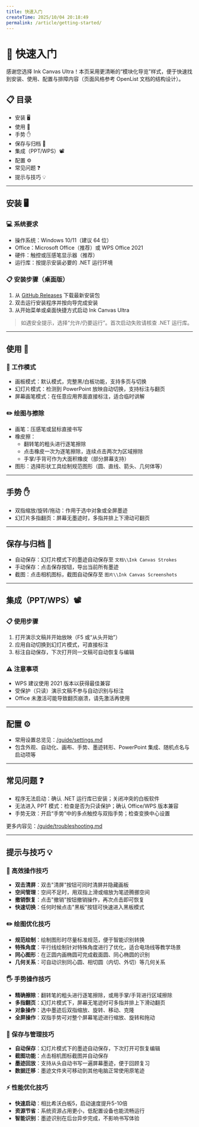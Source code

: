 ```yaml
---
title: 快速入门
createTime: 2025/10/04 20:18:49
permalink: /article/getting-started/
---
```

# 🚀 快速入门

感谢您选择 Ink Canvas Ultra！本页采用更清晰的“模块化导览”样式，便于快速找到安装、使用、配置与排障内容（页面风格参考 OpenList 文档的结构设计）。

## 📋 目录

- 安装 🖥️
- 使用 🎯
- 手势 ✋
- 保存与归档 💾
- 集成（PPT/WPS）📽️
- 配置 ⚙️
- 常见问题 ❓
- 提示与技巧 💡

---

## 安装 🖥️

### 💻 系统要求

- 操作系统：Windows 10/11（建议 64 位）
- Office：Microsoft Office（推荐）或 WPS Office 2021
- 硬件：触控或压感笔显示器（推荐）
- 运行库：按提示安装必要的 .NET 运行环境

### 📋 安装步骤（桌面版）

1. 从 [GitHub Releases](https://github.com/muqiu-pika/Ink-Canvas-Ultra/releases/latest) 下载最新安装包
2. 双击运行安装程序并按向导完成安装
3. 从开始菜单或桌面快捷方式启动 Ink Canvas Ultra

> 如遇安全提示，选择“允许/仍要运行”。首次启动失败请核查 .NET 运行库。

---

## 使用 🎯

### 🔄 工作模式

- 画板模式：默认模式，完整黑/白板功能，支持多页与切换
- 幻灯片模式：检测到 PowerPoint 放映自动切换，支持标注与翻页
- 屏幕画笔模式：在任意应用界面直接标注，适合临时讲解

### ✏️ 绘图与擦除

- 画笔：压感笔或鼠标直接书写
- 橡皮擦：
  - 翻转笔的粗头进行逐笔擦除
  - 点击橡皮一次为逐笔擦除，连续点击两次为区域擦除
  - 手掌/手背可作为大面积橡皮（部分屏幕支持）
- 图形：选择形状工具绘制规范图形（圆、直线、箭头、几何体等）

---

## 手势 ✋

- 双指缩放/旋转/拖动：作用于选中对象或全屏墨迹
- 幻灯片多指翻页：屏幕无墨迹时，多指并排上下滑动可翻页

---

## 保存与归档 💾

- 自动保存：幻灯片模式下的墨迹自动保存至 `文档\\Ink Canvas Strokes`
- 手动保存：点击保存按钮，导出当前所有墨迹
- 截图：点击相机图标，截图自动保存至 `图片\\Ink Canvas Screenshots`

---

## 集成（PPT/WPS）📽️

### 📋 使用步骤

1. 打开演示文稿并开始放映（F5 或“从头开始”）
2. 应用自动切换到幻灯片模式，可直接标注
3. 标注自动保存，下次打开同一文稿可自动恢复与编辑

### ⚠️ 注意事项

- WPS 建议使用 2021 版本以获得最佳兼容
- 受保护（只读）演示文稿不参与自动识别与标注
- Office 未激活可能导致翻页崩溃，请先激活再使用

---

## 配置 ⚙️

- 常用设置总览见：[/guide/settings.md](/guide/settings.md)
- 包含外观、自动化、画布、手势、墨迹转形、PowerPoint 集成、随机点名与启动项等

---

## 常见问题 ❓

- 程序无法启动：确认 .NET 运行库已安装；关闭冲突的白板软件
- 无法进入 PPT 模式：检查是否为只读保护；确认 Office/WPS 版本兼容
- 手势无效：开启“手势”中的多点触控与双指手势；检查变换中心设置

更多内容见：[/guide/troubleshooting.md](/guide/troubleshooting.md)

---

## 提示与技巧 💡

### 🎯 高效操作技巧
- **双击清屏**：双击"清屏"按钮可同时清屏并隐藏画板
- **空间管理**：空间不足时，用双指上滑或缩放为笔迹腾挪空间
- **撤销恢复**：点击"撤销"按钮撤销操作，再次点击即可恢复
- **快速切换**：任何时候点击"黑板"按钮可快速进入黑板模式

### ✏️ 绘图优化技巧
- **规范绘制**：绘制图形时尽量标准规范，便于智能识别转换
- **特殊角度**：平行线绘制针对特殊角度进行了优化，适合电场线等教学场景
- **同心图形**：在正圆内画椭圆可完成截面圆、同心椭圆的识别
- **几何关系**：可自动识别同心圆、相切圆（内切、外切）等几何关系

### 🖐️ 手势操作技巧
- **精确擦除**：翻转笔的粗头进行逐笔擦除，或用手掌/手背进行区域擦除
- **多指翻页**：幻灯片模式下，屏幕无笔迹时可多指并排上下滑动翻页
- **对象操作**：选中墨迹后双指缩放、旋转、移动、克隆
- **全屏操作**：双指手势可对整个屏幕笔迹进行缩放、旋转和拖动

### 💾 保存与管理技巧
- **自动保存**：幻灯片模式下的墨迹自动保存，下次打开可恢复编辑
- **截图功能**：点击相机图标截图并自动保存
- **墨迹回放**：支持从头自动书写一遍屏幕墨迹，便于回顾复习
- **数据迁移**：墨迹文件夹可移动到其他电脑正常使用原笔迹

### ⚡ 性能优化技巧
- **快速启动**：相比希沃白板5，启动速度提升5-10倍
- **资源节省**：系统资源占用更小，低配置设备也能流畅运行
- **智能识别**：墨迹识别在后台异步完成，不影响书写体验
